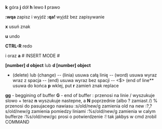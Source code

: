 




**k** góra  **j** dół **h** lewo **l** prawo 


**:wqa <ENTER>** zapisz i wyjdź
**:qa! <ENTER>** wyjdź bez zapisywanie

**x** usuń znak

**u** undo

**CTRL-R** redo



i oraz **a** # INSERT MODE #

**[number] d object** lub **d [number] object**

- <d> (delete) lub <c> (change)
  -- <d> (linia)
      usuwa całą linię
  -- <w> (word)
      usuwa wyraz wraz z spacja
  -- <e> (end)
      usuwa wyraz bez spacji 
  -- <$> (end of line**
      usuwa do końca
**p** wklej, put
**r** zamień znak replace

**gg** - beggining of buffer
**G** - end of buffer
: <number linii> przenosi na linie
/ <slowo> wyszukuje slowo
      + teraz **n** wyszukuje nastepne, a **N** poprzednie (albo ? zamiast /)
% przenosi do pasujacego nawiasu
:s/old/new/g zamienia old na new
:?,?s/old/new/g zamienia pomiedzy liniami
:%s/old/new/g zamienia w calym bufferze
:%s/old/new/gc prosi o potwierdzenie
:!<COMMAND> tak jakbys w cmd zrobil COMMAND




 
